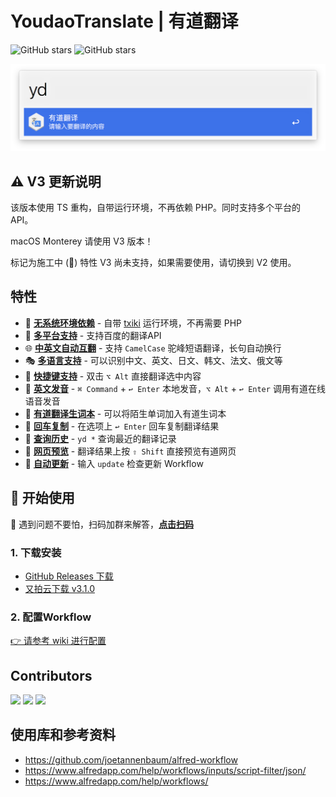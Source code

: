 
# YoudaoTranslate | 有道翻译  

<p align="left">
<img alt="GitHub stars" src="https://visitor-badge.laobi.icu/badge?page_id=wensonsmith.YoudaoTranslate"/>
<img alt="GitHub stars" src="https://img.shields.io/github/stars/wensonsmith/YoudaoTranslate?style=social"/>
</p>

![screenshot_1](screenshots/screenshot_1.png)

## ⚠️ V3 更新说明
该版本使用 TS 重构，自带运行环境，不再依赖 PHP。同时支持多个平台的 API。

macOS Monterey 请使用 V3 版本！

标记为施工中 (🚧) 特性 V3 尚未支持，如果需要使用，请切换到 V2 使用。

## 特性
- 🌟 [**无系统环境依赖**]() - 自带 [txiki](https://github.com/saghul/txiki.js) 运行环境，不再需要 PHP
- 🌟 [**多平台支持**]() - 支持百度的翻译API
- 🌐 [**中英文自动互翻**]() - 支持 `CamelCase` 驼峰短语翻译，长句自动换行
- 🎭 [**多语言支持**](screenshots/multi.jpg) - 可以识别中文、英文、日文、韩文、法文、俄文等
- 🎹 [**快捷键支持**]() - 双击 `⌥ Alt`  直接翻译选中内容
- 📢 [**英文发音**](screenshots/screenshot_3.png) - `⌘ Command` + `↩︎ Enter` 本地发音，`⌥ Alt` + `↩︎ Enter`  调用有道在线语音发音
- 🚧 [**有道翻译生词本**](screenshots/word-book.jpg) - 可以将陌生单词加入有道生词本
- 📃 [**回车复制**]() - 在选项上 `↩︎ Enter` 回车复制翻译结果
- 🚧 [**查询历史**](screenshots/translate_history.gif) -  `yd *` 查询最近的翻译记录
- 🔮 [**网页预览**](screenshots/screenshot_4.gif) - 翻译结果上按 `⇧ Shift` 直接预览有道网页
- 🚧 [**自动更新**](screenshots/update.png) - 输入 `update` 检查更新 Workflow

## 🚀 开始使用

🌚  遇到问题不要怕，扫码加群来解答，[**点击扫码**](screenshots/wechat-group.png)

### 1. 下载安装

- [GitHub Releases 下载](https://github.com/wensonsmith/YoudaoTranslate/releases)
- [又拍云下载 v3.1.0](https://img.seekbetter.me/workflows/YoudaoTranslator-3.1.zip)

### 2. 配置Workflow

[👉 请参考 wiki 进行配置](https://github.com/wensonsmith/YoudaoTranslator/wiki)
## Contributors

<a href="https://iwenson.com" target="_blank"><img src="https://avatars1.githubusercontent.com/u/2544185?s=120&v=4" height="60"/></a> 
<a href="https://blog.zthxxx.me" target="_blank"><img src="https://avatars0.githubusercontent.com/u/15135943?s=120&v=4" height="60"/></a> 
<a href="https://www.zzaning.com/#/" target="_blank"><img src="https://avatars2.githubusercontent.com/u/12035097?s=88&u=7e419cd2eb7b9fec5ba061d8135c4875a4c32323&v=4" height="60"/></a> 

## 使用库和参考资料

- https://github.com/joetannenbaum/alfred-workflow
- https://www.alfredapp.com/help/workflows/inputs/script-filter/json/
- https://www.alfredapp.com/help/workflows/

